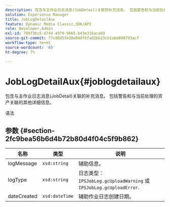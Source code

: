 ```yaml
---
description: 包含与主作业日志消息(JobDetail)关联的补充消息。 包括警告和与当前处理的资产关联的其他详细信息。
solution: Experience Manager
title: JobLogDetailAux
feature: Dynamic Media Classic,SDK/API
role: Developer,Admin
exl-id: 789736c5-d74d-4970-9665-b43e316aca69
source-git-commit: 77c88d5fe20e048f6fad2bb23cb1abe090793acf
workflow-type: tm+mt
source-wordcount: '65'
ht-degree: 7%

---
```


# JobLogDetailAux{#joblogdetailaux}

包含与主作业日志消息(JobDetail)关联的补充消息。 包括警告和与当前处理的资产关联的其他详细信息。

语法

## 参数 {#section-2fc9bea56b6d4b72b80d4f04c5f9b862}

| 名称 | 类型 | 说明 |
|---|---|---|
| logMessage | `xsd:string` | 辅助信息。 |
| logType | `xsd:string` | 日志类型： `IPSJobLog.gcUploadWarning` 或 `IPSJobLog.gcUploadError`. |
| dateCreated | `xsd:dateTime` | 辅助作业日志创建日期。 |
